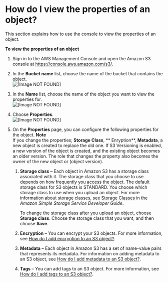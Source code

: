 # How do I view the properties of an object?<a name="view-object-properties"></a>

This section explains how to use the console to view the properties of an object\.

**To view the properties of an object**

1. Sign in to the AWS Management Console and open the Amazon S3 console at [https://console\.aws\.amazon\.com/s3/](https://console.aws.amazon.com/s3/)\.

1. In the **Bucket name** list, choose the name of the bucket that contains the object\.  
![\[Image NOT FOUND\]](http://docs.aws.amazon.com/AmazonS3/latest/user-guide/images/choose-bucket-name.png)

1. In the **Name** list, choose the name of the object you want to view the properties for\.  
![\[Image NOT FOUND\]](http://docs.aws.amazon.com/AmazonS3/latest/user-guide/images/object-name-select.png)

1. Choose **Properties**\.  
![\[Image NOT FOUND\]](http://docs.aws.amazon.com/AmazonS3/latest/user-guide/images/object-properties-tab.png)

1. On the **Properties** page, you can configure the following properties for the object\.
**Note**  
If you change the properties; **Storage Class**, ** Enryption**, **Metadata**, a new object is created to replace the old one\. If S3 Versioning is enabled, a new version of the object is created, and the existing object becomes an older version\. The role that changes the property also becomes the owner of the new object or \(object version\)\.

   1. **Storage class** – Each object in Amazon S3 has a storage class associated with it\. The storage class that you choose to use depends on how frequently you access the object\. The default storage class for S3 objects is STANDARD\. You choose which storage class to use when you upload an object\. For more information about storage classes, see [Storage Classes](https://docs.aws.amazon.com/AmazonS3/latest/dev/storage-class-intro.html) in the *Amazon Simple Storage Service Developer Guide*\.

      To change the storage class after you upload an object, choose **Storage class**\. Choose the storage class that you want, and then choose **Save**\.

   1. **Encryption** – You can encrypt your S3 objects\. For more information, see [How do I add encryption to an S3 object?](add-object-encryption.md)\. 

   1. **Metadata** – Each object in Amazon S3 has a set of name\-value pairs that represents its metadata\. For information on adding metadata to an S3 object, see [How do I add metadata to an S3 object?](add-object-metadata.md)\.

   1. **Tags** – You can add tags to an S3 object\. For more information, see [How do I add tags to an S3 object?](add-object-tags.md)\.